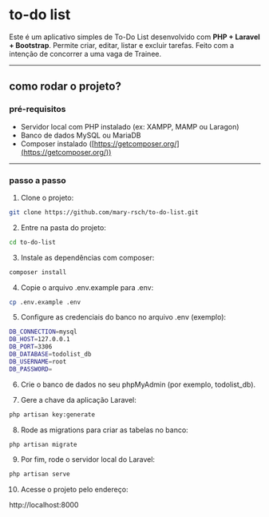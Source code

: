 # to-do list

Este é um aplicativo simples de To-Do List desenvolvido com **PHP + Laravel + Bootstrap**. Permite criar, editar, listar e excluir tarefas. Feito com a intenção de concorrer a uma vaga de Trainee.

---

## como rodar o projeto?

### pré-requisitos

- Servidor local com PHP instalado (ex: XAMPP, MAMP ou Laragon)
- Banco de dados MySQL ou MariaDB
- Composer instalado ([https://getcomposer.org/](https://getcomposer.org/))

---

### passo a passo

1. Clone o projeto:

```bash
git clone https://github.com/mary-rsch/to-do-list.git
```

2. Entre na pasta do projeto:

```bash
cd to-do-list
```

3. Instale as dependências com composer:

```bash
composer install
```

4. Copie o arquivo .env.example para .env:

```bash
cp .env.example .env
```

5. Configure as credenciais do banco no arquivo .env (exemplo):
```bash
DB_CONNECTION=mysql
DB_HOST=127.0.0.1
DB_PORT=3306
DB_DATABASE=todolist_db
DB_USERNAME=root
DB_PASSWORD=
```
6. Crie o banco de dados no seu phpMyAdmin (por exemplo, todolist_db).

7. Gere a chave da aplicação Laravel:

```bash
php artisan key:generate
```

8. Rode as migrations para criar as tabelas no banco:

```bash
php artisan migrate
```

9. Por fim, rode o servidor local do Laravel:

```bash
php artisan serve
```

10. Acesse o projeto pelo endereço:

http://localhost:8000
